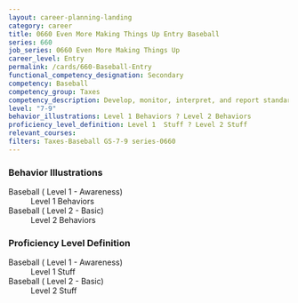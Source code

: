 ```yaml
---
layout: career-planning-landing
category: career
title: 0660 Even More Making Things Up Entry Baseball
series: 660
job_series: 0660 Even More Making Things Up
career_level: Entry
permalink: /cards/660-Baseball-Entry
functional_competency_designation: Secondary
competency: Baseball
competency_group: Taxes
competency_description: Develop, monitor, interpret, and report standardized processes/operations to ensure transparency and compliance with financial statutory, regulatory, and leadership guidance with the intent of promoting effectiveness and accountability.
level: "7-9"
behavior_illustrations: Level 1 Behaviors ? Level 2 Behaviors
proficiency_level_definition: Level 1  Stuff ? Level 2 Stuff
relevant_courses: 
filters: Taxes-Baseball GS-7-9 series-0660
---
```


<div class="desktop:grid-col-6 margin-y-205">
  <div class="border-top-05 bg-white padding-2 shadow-5 height-full members-hover border-1px border-gray-30 border-top-orange radius-lg">
    <h3>Behavior Illustrations</h3>
    <dl class="text-base"><dt>Baseball ( Level 1 - Awareness)</dt><dd>Level 1 Behaviors</dd><dt>Baseball ( Level 2 - Basic)</dt><dd>Level 2 Behaviors</dd></dl>
  </div>
</div>
<div class="desktop:grid-col-6 margin-y-205">
  <div class="border-top-05 bg-white padding-2 shadow-5 height-full members-hover border-1px border-gray-30 border-top-orange radius-lg">
    <h3>Proficiency Level Definition</h3>
    <dl class="text-base"><dt>Baseball ( Level 1 - Awareness)</dt><dd>Level 1  Stuff</dd><dt>Baseball ( Level 2 - Basic)</dt><dd>Level 2 Stuff</dd></dl>
  </div>
</div>